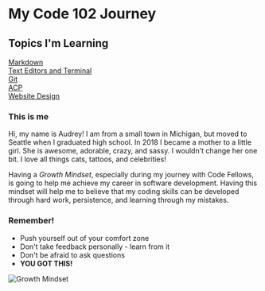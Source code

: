 # My Code 102 Journey    




## Topics I'm Learning
[Markdown](learning-markdown.md)  
[Text Editors and Terminal](learning-text-editors-terminal.md)   
[Git](learning-git.md)  
[ACP](acp.md)     
[Website Design](website-design.md)





### This is me   

Hi, my name is Audrey! I am from a small town in Michigan, but moved to Seattle when I graduated high school.  In 2018 I became a mother to a little girl. She is awesome, adorable, crazy, and sassy. I wouldn't change her one bit.  I love all things cats, tattoos, and celebrities!

Having a *Growth Mindset*, especially during my journey with Code Fellows, is going to help me achieve my career in software development. Having this mindset will help me to believe that my coding skills can be developed through hard work, persistence, and learning through my mistakes. 


### Remember!
 - Push yourself out of your comfort zone
 - Don't take feedback personally - learn from it 
 - Don't be afraid to ask questions 
 - **YOU GOT THIS!**

![Growth Mindset](https://www.mvisd.com/cms/lib/TX02216263/Centricity/Domain/1042/brain-teasers-compressor.png)







